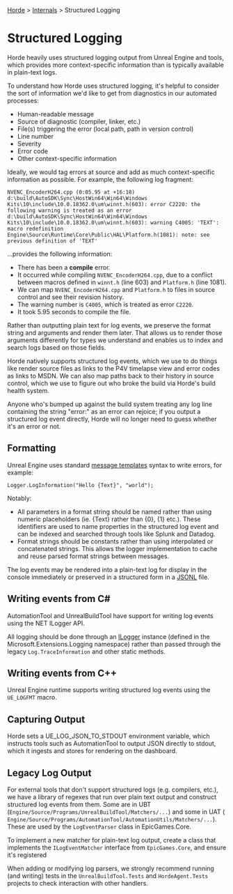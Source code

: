 [Horde](../../README.md) > [Internals](../Internals.md) > Structured Logging

# Structured Logging

Horde heavily uses structured logging output from Unreal Engine and tools, which provides more context-specific
information than is typically available in plain-text logs.

To understand how Horde uses structured logging, it's helpful to consider the sort of information we'd like to get from
diagnostics in our automated processes:

* Human-readable message
* Source of diagnostic (compiler, linker, etc.)
* File(s) triggering the error (local path, path in version control)
* Line number
* Severity
* Error code
* Other context-specific information

Ideally, we would tag errors at source and add as much context-specific information as possible. For example, the
following log fragment:

    NVENC_EncoderH264.cpp (0:05.95 at +16:18)
    d:\build\AutoSDK\Sync\HostWin64\Win64\Windows Kits\10\include\10.0.18362.0\um\winnt.h(603): error C2220: the following warning is treated as an error
    d:\build\AutoSDK\Sync\HostWin64\Win64\Windows Kits\10\include\10.0.18362.0\um\winnt.h(603): warning C4005: 'TEXT': macro redefinition
    Engine\Source\Runtime\Core\Public\HAL\Platform.h(1081): note: see previous definition of 'TEXT'

...provides the following information:

* There has been a **compile** error.
* It occurred while compiling `NVENC_EncoderH264.cpp`, due to a conflict between macros defined in `winnt.h` (line 603)
  and `Platform.h` (line 1081).
* We can map `NVENC_EncoderH264.cpp` and `Platform.h` to files in source control and see their revision history.
* The warning number is `C4005`, which is treated as error `C2220`.
* It took 5.95 seconds to compile the file.

Rather than outputting plain text for log events, we preserve the format string and arguments and render them later.
That allows us to render those arguments differently for types we understand and enables us to index and search
logs based on those fields. 

Horde natively supports structured log events, which we use to do things like render source
files as links to the P4V timelapse view and error codes as links to MSDN. We can also map paths back to their history
in source control, which we use to figure out who broke the build via Horde's build health system.

Anyone who's bumped up against the build system treating any log line containing the string "error:" as an error can
rejoice; if you output a structured log event directly, Horde will no longer need to guess whether it's an error or not.

## Formatting

Unreal Engine uses standard [message templates](https://messagetemplates.org) syntax to write errors, for example:

    Logger.LogInformation("Hello {Text}", "world");

Notably:

* All parameters in a format string should be named rather than using numeric placeholders (ie. {Text} rather than {0},
  {1} etc.). These identifiers are used to name properties in the structured log event and can be indexed and
  searched through tools like Splunk and Datadog.
* Format strings should be constants rather than using interpolated or concatenated strings. This allows the logger
  implementation to cache and reuse parsed format strings between messages.

The log events may be rendered into a plain-text log for display in the console immediately or preserved in a
structured form in a [JSONL](https://jsonlines.org/) file.

## Writing events from C#

AutomationTool and UnrealBuildTool have support for writing log events using the NET ILogger API.

All logging should be done through an
[ILogger](https://learn.microsoft.com/en-us/dotnet/api/microsoft.extensions.logging.ilogger)
instance (defined in the Microsoft.Extensions.Logging namespace) rather than passed through the legacy 
`Log.TraceInformation` and other static methods.

## Writing events from C++

Unreal Engine runtime supports writing structured log events using the `UE_LOGFMT` macro.

## Capturing Output

Horde sets a UE_LOG_JSON_TO_STDOUT environment variable, which instructs tools such as AutomationTool to output JSON
directly to stdout, which it ingests and stores for rendering on the dashboard.

## Legacy Log Output

For external tools that don't support structured logs (e.g. compilers, etc.), we have a library of regexes that run
over plain text output and construct structured log events from them. Some are in UBT
(`Engine/Source/Programs/UnrealBuildTool/Matchers/...`) and some in UAT (
`Engine/Source/Programs/AutomationTool/AutomationUtils/Matchers/...`).
These are used by the `LogEventParser` class in EpicGames.Core.

To implement a new matcher for plain-text log output, create a class that implements the `ILogEventMatcher` interface
from `EpicGames.Core`, and ensure it's registered 

When adding or modifying log parsers, we strongly recommend running (and writing) tests in the `UnrealBuildTool.Tests`
and `HordeAgent.Tests` projects to check interaction with other handlers.
